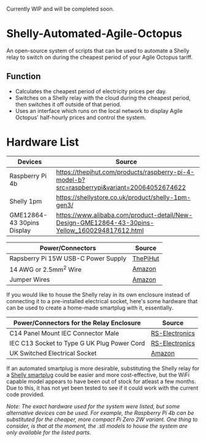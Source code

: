 Currently WIP and will be completed soon.

# Shelly-Automated-Agile-Octopus
An open-source system of scripts that can be used to automate a Shelly relay to switch on during the cheapest period of your Agile Octopus tariff.

## Function
- Calculates the cheapest period of electricity prices per day.
- Switches on a Shelly relay with the cloud during the cheapest period, then switches it off outside of that period.
- Uses an interface which runs on the local network to display Agile Octopus' half-hourly prices and control the system.

# Hardware List

|Devices|Source|
---------|------
|Raspberry Pi 4b| https://thepihut.com/products/raspberry-pi-4-model-b?src=raspberrypi&variant=20064052674622|
|Shelly 1pm| https://shellystore.co.uk/product/shelly-1pm-gen3/|
|GME12864-43 30pins Display| https://www.alibaba.com/product-detail/New-Design-GME12864-43-30pins-Yellow_1600294817612.html|

|Power/Connectors|Source|
-----|-----
|Rapsberry Pi 15W USB-C Power Supply|[ThePiHut](https://thepihut.com/products/raspberry-pi-4-model-b?variant=20064052674622)|
|14 AWG or 2.5mm<sup>2</sup> Wire|[Amazon](https://www.amazon.co.uk/dp/B0CZRGZTLZ?ref=ppx_yo2ov_dt_b_fed_asin_title)|
|Jumper Wires|[Amazon](https://www.amazon.co.uk/dp/B074P726ZR?ref_=ppx_hzsearch_conn_dt_b_fed_asin_title_1)|


If you would like to house the Shelly relay in its own enclosure instead of connecting it to a pre-installed electrical socket, here's some hardware that can be used to create a home-made smartplug with it, essentially.

|Power/Connectors for the Relay Enclosure|Source|
----|-----
|C14 Panel Mount IEC Connector Male|[RS-Electronics](https://uk.rs-online.com/web/p/iec-connectors/0488191?gb=s)|
|IEC C13 Socket to Type G UK Plug Power Cord|[RS-Electronics](https://uk.rs-online.com/web/p/power-cords/2621126?gb=s)|
|UK Switched Electrical Socket|[Amazon](https://www.amazon.co.uk/dp/B01L4P5LVC?ref=ppx_yo2ov_dt_b_fed_asin_title)|

If an automated smartplug is more desirable, substituting the Shelly relay for a [Shelly smartplug](https://shellystore.co.uk/product/shelly-plus-plug-uk/) could be easier and more cost-effective, but the WiFi capable model appears to have been out of stock for atleast a few months. Due to this, it has not yet been tested to see if it could work with the current code provided.

*Note: The exact hardware used for the system were listed, but some alternative devices can be used. For example, the Raspberry Pi 4b can be substituted for the cheaper, more compact Pi Zero 2W variant. One thing to consider, is that at the moment, the .stl models to house the system are only available for the listed parts.*

